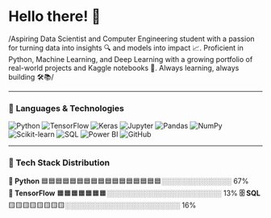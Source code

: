 # Hello there! 👋

/Aspiring Data Scientist and Computer Engineering student with a passion for turning data into insights 🔍 and models into impact 📈. Proficient in Python, Machine Learning, and Deep Learning with a growing portfolio of real-world projects and Kaggle notebooks 🚀. Always learning, always building 🛠️📚/

---

### 🧠 **Languages & Technologies**

![Python](https://img.shields.io/badge/-PYTHON-3776AB?style=for-the-badge&logo=python&logoColor=white)
![TensorFlow](https://img.shields.io/badge/-TENSORFLOW-FF6F00?style=for-the-badge&logo=tensorflow&logoColor=white)
![Keras](https://img.shields.io/badge/-TF.KERAS-D00000?style=for-the-badge&logo=keras&logoColor=white)
![Jupyter](https://img.shields.io/badge/-JUPYTER-F37626?style=for-the-badge&logo=jupyter&logoColor=white)
![Pandas](https://img.shields.io/badge/-PANDAS-150458?style=for-the-badge&logo=pandas&logoColor=white)
![NumPy](https://img.shields.io/badge/-NUMPY-013243?style=for-the-badge&logo=numpy&logoColor=white)
![Scikit-learn](https://img.shields.io/badge/-SCIKIT--LEARN-F7931E?style=for-the-badge&logo=scikit-learn&logoColor=white)
![SQL](https://img.shields.io/badge/-SQL-4479A1?style=for-the-badge&logo=mysql&logoColor=white)
![Power BI](https://img.shields.io/badge/-POWER%20BI-F2C811?style=for-the-badge&logo=powerbi&logoColor=black)
![GitHub](https://img.shields.io/badge/-GITHUB-181717?style=for-the-badge&logo=github&logoColor=white)

---

### 🔧 Tech Stack Distribution

**🐍 Python**        🟦🟦🟦🟦🟦🟦🟦🟦🟦🟦🟦🟦🟦🟦🟦🟦🟦░░░░░░░░░░░░░░ 67%  
**🧠 TensorFlow**    🟧🟧🟧🟧🟧🟧🟧░░░░░░░░░░░░░░░░░░░░░░░ 13%
**🗄️ SQL**           🟨🟨🟨🟨🟨🟨🟨🟨░░░░░░░░░░░░░░░░░░░░░░░ 16%  

